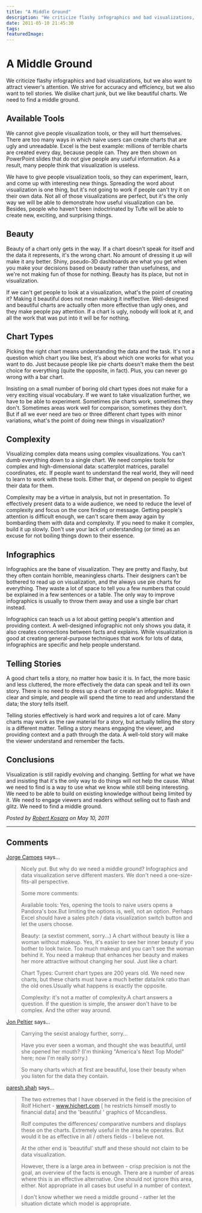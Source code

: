 ```yaml
---
title: "A Middle Ground"
description: "We criticize flashy infographics and bad visualizations, but we also want to attract viewer's attention. We strive for accuracy and efficiency, but we also want to tell stories. We dislike chart junk, but we like beautiful charts. We need to find a middle ground."
date: 2011-05-10 21:45:30
tags: 
featuredImage: 
---
```


# A Middle Ground

We criticize flashy infographics and bad visualizations, but we also want to attract viewer's attention. We strive for accuracy and efficiency, but we also want to tell stories. We dislike chart junk, but we like beautiful charts. We need to find a middle ground.

## Available Tools

We cannot give people visualization tools, or they will hurt themselves. There are too many ways in which naive users can create charts that are ugly and unreadable. Excel is the best example: millions of terrible charts are created every day, because people can. They are then shown on PowerPoint slides that do not give people any useful information. As a result, many people think that visualization is useless.

We have to give people visualization tools, so they can experiment, learn, and come up with interesting new things. Spreading the word about visualization is one thing, but it's not going to work if people can't try it on their own data. Not all of those visualizations are perfect, but it's the only way we will be able to demonstrate how useful visualization can be. Besides, people who haven't been indoctrinated by Tufte will be able to create new, exciting, and surprising things.

## Beauty

Beauty of a chart only gets in the way. If a chart doesn't speak for itself and the data it represents, it's the wrong chart. No amount of dressing it up will make it any better. Shiny, pseudo-3D dashboards are what you get when you make your decisions based on beauty rather than usefulness, and we're not making fun of those for nothing. Beauty has its place, but not in visualization.

If we can't get people to look at a visualization, what's the point of creating it? Making it beautiful does not mean making it ineffective. Well-designed and beautiful charts are actually often more effective than ugly ones, and they make people pay attention. If a chart is ugly, nobody will look at it, and all the work that was put into it will be for nothing.

## Chart Types

Picking the right chart means understanding the data and the task. It's not a question which chart you like best, it's about which one works for what you want to do. Just because people like pie charts doesn't make them the best choice for everything (quite the opposite, in fact). Plus, you can never go wrong with a bar chart.

Insisting on a small number of boring old chart types does not make for a very exciting visual vocabulary. If we want to take visualization further, we have to be able to experiment. Sometimes pie charts work, sometimes they don't. Sometimes areas work well for comparison, sometimes they don't. But if all we ever need are two or three different chart types with minor variations, what's the point of doing new things in visualization?

## Complexity

Visualizing complex data means using complex visualizations. You can't dumb everything down to a single chart. We need complex tools for complex and high-dimensional data: scatterplot matrices, parallel coordinates, etc. If people want to understand the real world, they will need to learn to work with these tools. Either that, or depend on people to digest their data for them.

Complexity may be a virtue in analysis, but not in presentation. To effectively present data to a wide audience, we need to reduce the level of complexity and focus on the core finding or message. Getting people's attention is difficult enough, we can't scare them away again by bombarding them with data and complexity. If you need to make it complex, build it up slowly. Don't use your lack of understanding (or time) as an excuse for not boiling things down to their essence.

## Infographics

Infographics are the bane of visualization. They are pretty and flashy, but they often contain horrible, meaningless charts. Their designers can't be bothered to read up on visualization, and the always use pie charts for everything. They waste a lot of space to tell you a few numbers that could be explained in a few sentences or a table. The only way to improve infographics is usually to throw them away and use a single bar chart instead.

Infographics can teach us a lot about getting people's attention and providing context. A well-designed infographic not only shows you data, it also creates connections between facts and explains. While visualization is good at creating general-purpose techniques that work for lots of data, infographics are specific and help people understand.

## Telling Stories

A good chart tells a story, no matter how basic it is. In fact, the more basic and less cluttered, the more effectively the data can speak and tell its own story. There is no need to dress up a chart or create an infographic. Make it clear and simple, and people will spend the time to read and understand the data; the story tells itself.

Telling stories effectively is hard work and requires a lot of care. Many charts may work as the raw material for a story, but actually telling the story is a different matter. Telling a story means engaging the viewer, and providing context and a path through the data. A well-told story will make the viewer understand and remember the facts.

## Conclusions

Visualization is still rapidly evolving and changing. Settling for what we have and insisting that it's the only way to do things will not help the cause. What we need to find is a way to use what we know while still being interesting. We need to be able to build on existing knowledge without being limited by it. We need to engage viewers and readers without selling out to flash and glitz. We need to find a middle ground.


_Posted by <a href="/about">Robert Kosara</a> on May 10, 2011_


<aside class="comments">

---
## Comments

<a href="http://www.excelcharts.com" rel="nofollow noopener" target="_blank">Jorge Camoes</a> says…
>	Nicely put. But why do we need a middle ground? Infographics and data visualization serve different masters. We don't need a one-size-fits-all perspective.
>	
>	Some more comments:
>	
>	Available tools: Yes, opening the tools to naive users opens a Pandora's box.But limiting the options is, well, not an option. Perhaps Excel should have a sales pitch / data visualization switch button and let the users choose.
>	
>	Beauty: (a sextist comment, sorry...) A chart without beauty is like a woman without makeup. Yes, it's easier to see her inner beauty if you bother to look twice. Too much makeup and you can't see the woman behind it. You need a makeup that enhances her beauty and makes her more attractive without changing her soul. Just like a chart.
>	
>	Chart Types: Current chart types are 200 years old. We need new charts, but these charts must have a much better data/ink ratio than the old ones.Usually what happens is exactly the opposite.
>	
>	Complexity: it's not a matter of complexity.A chart answers a question. If the question is simple, the answer don't have to be complex. And the other way around.

<a href="http://peltiertech.com/WordPress/" rel="nofollow noopener" target="_blank">Jon Peltier</a> says…
>	Carrying the sexist analogy further, sorry...
>	
>	Have you ever seen a woman, and thought she was beautiful, until she opened her mouth? (I'm thinking "America's Next Top Model" here; now I'm really sorry.)
>	
>	So many charts which at first are beautiful, lose their beauty when you listen for the data they contain.

<a href="http://www.visualquest.in" rel="nofollow noopener" target="_blank">paresh shah</a> says…
>	The two extremes that I have observed in the field is the precision of Rolf Hichert - www.hichert.com [ he restricts himself mostly to financial data] and the 'beautiful ' graphics of Mccandless.  
>	
>	Rolf computes the differences/ comparative numbers and displays these on the charts. Extremely useful in the area he operates. But would it be as effective in all / others fields - I believe not.
>	
>	At the other end is 'beautiful' stuff and these should not claim to be data visualization.
>	
>	However, there is a large area in between - crisp precision is not the goal, an overview of the facts is enough. There are a number of areas where this is an effective alternative. One should not ignore this area, either. Not appropriate in all cases but useful in a number of context.  
>	
>	I don't know whether we need a middle ground - rather let the situation dictate which model is appropriate.

</aside>

